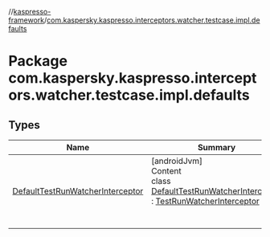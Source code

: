 //[kaspresso-framework](../index.md)/[com.kaspersky.kaspresso.interceptors.watcher.testcase.impl.defaults](index.md)



# Package com.kaspersky.kaspresso.interceptors.watcher.testcase.impl.defaults  


## Types  
  
|  Name|  Summary| 
|---|---|
| [DefaultTestRunWatcherInterceptor](-default-test-run-watcher-interceptor/index.md)| [androidJvm]  <br>Content  <br>class [DefaultTestRunWatcherInterceptor](-default-test-run-watcher-interceptor/index.md) : [TestRunWatcherInterceptor](../com.kaspersky.kaspresso.interceptors.watcher.testcase/-test-run-watcher-interceptor/index.md)  <br><br><br>

